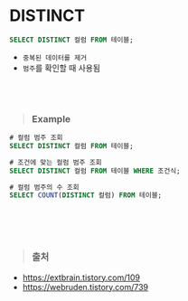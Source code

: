 # DISTINCT
```sql
SELECT DISTINCT 컬럼 FROM 테이블;
```
- ```중복된 데이터를 제거```
- ```범주```를 확인할 때 사용됨

<br><br>

> ### Example
```sql
# 컬럼 범주 조회
SELECT DISTINCT 컬럼 FROM 테이블;

# 조건에 맞는 컬럼 범주 조회
SELECT DISTINCT 컬럼 FROM 테이블 WHERE 조건식;

# 컬럼 범주의 수 조회
SELECT COUNT(DISTINCT 컬럼) FROM 테이블;
```

<br><br><br>

> ### 출처
- https://extbrain.tistory.com/109
- https://webruden.tistory.com/739
